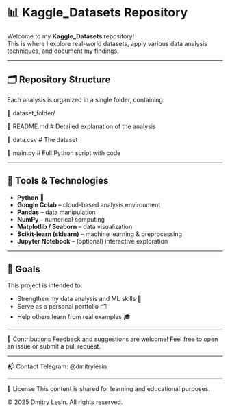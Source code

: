 # 📊 Kaggle_Datasets Repository

Welcome to my **Kaggle_Datasets** repository!  
This is where I explore real-world datasets, apply various data analysis techniques, and document my findings.

---

## 🗂 Repository Structure

Each analysis is organized in a single folder, containing:

📁 dataset_folder/

📄 README.md # Detailed explanation of the analysis

📄 data.csv # The dataset

📄 main.py # Full Python script with code


---

## 🧰 Tools & Technologies

- **Python** 🐍  
- **Google Colab** – cloud-based analysis environment  
- **Pandas** – data manipulation  
- **NumPy** – numerical computing  
- **Matplotlib / Seaborn** – data visualization  
- **Scikit-learn (sklearn)** – machine learning & preprocessing  
- **Jupyter Notebook** – (optional) interactive exploration

---

## 🎯 Goals

This project is intended to:
- Strengthen my data analysis and ML skills 🧠  
- Serve as a personal portfolio 🗂️  
- Help others learn from real examples 🎓

---

🤝 Contributions
Feedback and suggestions are welcome!
Feel free to open an issue or submit a pull request.

---

📬 Contact
Telegram: @dmitrylesin

---

📄 License
This content is shared for learning and educational purposes.

© 2025 Dmitry Lesin. All rights reserved.
